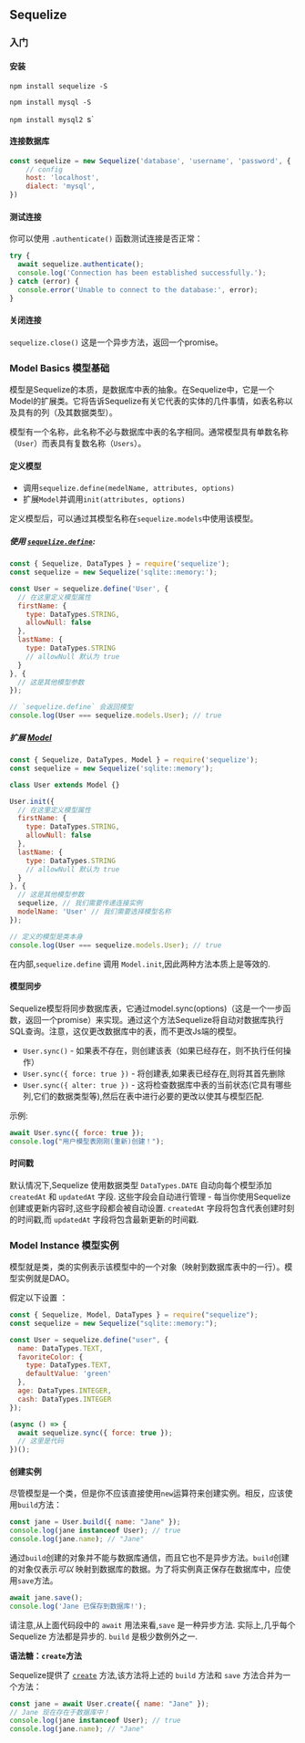 ## Sequelize



### 入门

#### 安装

`npm install sequelize -S`

`npm install mysql -S`

`npm install mysql2 `s`

#### 连接数据库

```js
const sequelize = new Sequelize('database', 'username', 'password', {
    // config
    host: 'localhost',
    dialect: 'mysql',
})
```

#### 测试连接

你可以使用 `.authenticate()` 函数测试连接是否正常：

```js
try {
  await sequelize.authenticate();
  console.log('Connection has been established successfully.');
} catch (error) {
  console.error('Unable to connect to the database:', error);
}
```

#### 关闭连接

`sequelize.close()` 这是一个异步方法，返回一个promise。



### Model Basics 模型基础

模型是Sequelize的本质，是数据库中表的抽象。在Sequelize中，它是一个Model的扩展类。它将告诉Sequelize有关它代表的实体的几件事情，如表名称以及具有的列（及其数据类型）。

模型有一个名称，此名称不必与数据库中表的名字相同。通常模型具有单数名称（`User`）而表具有复数名称（`Users`）。

#### 定义模型

- 调用`sequelize.define(medelName, attributes, options)`
- 扩展`Model`并调用`init(attributes, options)`

定义模型后，可以通过其模型名称在`sequelize.models`中使用该模型。

##### 使用 [`sequelize.define`](https://sequelize.org/master/class/lib/sequelize.js~Sequelize.html#instance-method-define):

```js
const { Sequelize, DataTypes } = require('sequelize');
const sequelize = new Sequelize('sqlite::memory:');

const User = sequelize.define('User', {
  // 在这里定义模型属性
  firstName: {
    type: DataTypes.STRING,
    allowNull: false
  },
  lastName: {
    type: DataTypes.STRING
    // allowNull 默认为 true
  }
}, {
  // 这是其他模型参数
});

// `sequelize.define` 会返回模型
console.log(User === sequelize.models.User); // true
```

##### 扩展 [Model](https://sequelize.org/master/class/lib/model.js~Model.html)

```js
const { Sequelize, DataTypes, Model } = require('sequelize');
const sequelize = new Sequelize('sqlite::memory');

class User extends Model {}

User.init({
  // 在这里定义模型属性
  firstName: {
    type: DataTypes.STRING,
    allowNull: false
  },
  lastName: {
    type: DataTypes.STRING
    // allowNull 默认为 true
  }
}, {
  // 这是其他模型参数
  sequelize, // 我们需要传递连接实例
  modelName: 'User' // 我们需要选择模型名称
});

// 定义的模型是类本身
console.log(User === sequelize.models.User); // true
```

在内部,`sequelize.define` 调用 `Model.init`,因此两种方法本质上是等效的.

#### 模型同步

Sequelize模型将同步数据库表，它通过model.sync(options)（这是一个一步函数，返回一个promise）来实现。通过这个方法Sequelize将自动对数据库执行SQL查询。注意，这仅更改数据库中的表，而不更改Js端的模型。

- `User.sync()` - 如果表不存在，则创建该表（如果已经存在，则不执行任何操作）
- `User.sync({ force: true })` - 将创建表,如果表已经存在,则将其首先删除
- `User.sync({ alter: true })` - 这将检查数据库中表的当前状态(它具有哪些列,它们的数据类型等),然后在表中进行必要的更改以使其与模型匹配.

示例:

```js
await User.sync({ force: true });
console.log("用户模型表刚刚(重新)创建！");
```

#### 时间戳

默认情况下,Sequelize 使用数据类型 `DataTypes.DATE` 自动向每个模型添加 `createdAt` 和 `updatedAt` 字段. 这些字段会自动进行管理 - 每当你使用Sequelize 创建或更新内容时,这些字段都会被自动设置. `createdAt` 字段将包含代表创建时刻的时间戳,而 `updatedAt` 字段将包含最新更新的时间戳.



### Model Instance 模型实例

模型就是类，类的实例表示该模型中的一个对象（映射到数据库表中的一行）。模型实例就是DAO。

假定以下设置 ：

```js
const { Sequelize, Model, DataTypes } = require("sequelize");
const sequelize = new Sequelize("sqlite::memory:");

const User = sequelize.define("user", {
  name: DataTypes.TEXT,
  favoriteColor: {
    type: DataTypes.TEXT,
    defaultValue: 'green'
  },
  age: DataTypes.INTEGER,
  cash: DataTypes.INTEGER
});

(async () => {
  await sequelize.sync({ force: true });
  // 这里是代码
})();
```

#### 创建实例

尽管模型是一个类，但是你不应该直接使用`new`运算符来创建实例。相反，应该使用`build`方法：

```js
const jane = User.build({ name: "Jane" });
console.log(jane instanceof User); // true
console.log(jane.name); // "Jane"
```

通过`build`创建的对象并不能与数据库通信，而且它也不是异步方法。`build`创建的对象仅表示*可以* 映射到数据库的数据。为了将实例真正保存在数据库中，应使用`save`方法。

```js
await jane.save();
console.log('Jane 已保存到数据库!');
```

请注意,从上面代码段中的 `await` 用法来看,`save` 是一种异步方法. 实际上,几乎每个 Sequelize 方法都是异步的. `build` 是极少数例外之一.

**语法糖：`create`方法**

Sequelize提供了 [`create`](https://sequelize.org/master/class/lib/model.js~Model.html#static-method-create) 方法,该方法将上述的 `build` 方法和 `save` 方法合并为一个方法：

```js
const jane = await User.create({ name: "Jane" });
// Jane 现在存在于数据库中！
console.log(jane instanceof User); // true
console.log(jane.name); // "Jane"
```

